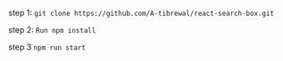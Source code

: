 step 1:
``` git clone https://github.com/A-tibrewal/react-search-box.git ```

step 2: 
``` Run npm install ```

step 3
``` npm run start  ```
